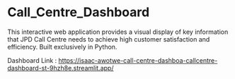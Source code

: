 # Call_Centre_Dashboard


This interactive web application provides a visual display of key information that JPD Call Centre needs to achieve high customer satisfaction and efficiency.
Built exclusively in Python.

Dashboard Link : https://isaac-awotwe-call-centre-dashboa-callcentre-dashboard-st-9hzh8e.streamlit.app/
